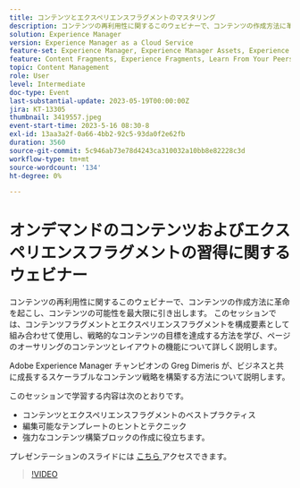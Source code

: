 ```yaml
---
title: コンテンツとエクスペリエンスフラグメントのマスタリング
description: コンテンツの再利用性に関するこのウェビナーで、コンテンツの作成方法に革命を起こし、コンテンツの可能性を最大限に引き出します。
solution: Experience Manager
version: Experience Manager as a Cloud Service
feature-set: Experience Manager, Experience Manager Assets, Experience Manager Sites
feature: Content Fragments, Experience Fragments, Learn From Your Peers
topic: Content Management
role: User
level: Intermediate
doc-type: Event
last-substantial-update: 2023-05-19T00:00:00Z
jira: KT-13305
thumbnail: 3419557.jpeg
event-start-time: 2023-5-16 08:30-8
exl-id: 13aa3a2f-0a66-4bb2-92c5-93da0f2e62fb
duration: 3560
source-git-commit: 5c946ab73e78d4243ca310032a10bb8e82228c3d
workflow-type: tm+mt
source-wordcount: '134'
ht-degree: 0%

---
```


# オンデマンドのコンテンツおよびエクスペリエンスフラグメントの習得に関するウェビナー

コンテンツの再利用性に関するこのウェビナーで、コンテンツの作成方法に革命を起こし、コンテンツの可能性を最大限に引き出します。 このセッションでは、コンテンツフラグメントとエクスペリエンスフラグメントを構成要素として組み合わせて使用し、戦略的なコンテンツの目標を達成する方法を学び、ページのオーサリングのコンテンツとレイアウトの機能について詳しく説明します。

Adobe Experience Manager チャンピオンの Greg Dimeris が、ビジネスと共に成長するスケーラブルなコンテンツ戦略を構築する方法について説明します。

このセッションで学習する内容は次のとおりです。

* コンテンツとエクスペリエンスフラグメントのベストプラクティス
* 編集可能なテンプレートのヒントとテクニック
* 強力なコンテンツ構築ブロックの作成に役立ちます。

プレゼンテーションのスライドには [ こちら ](../../assets/experience-manager/may2023/mastering-content-and-experience-fragments/AEM_Content_fragments_and_Experience_Fragments_Webinar_Session_Final.pdf) アクセスできます。

>[!VIDEO](https://video.tv.adobe.com/v/3419557/?learn=on)
